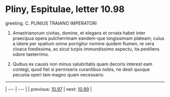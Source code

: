 # Pliny, Espitulae, letter 10.98

greeting. C. PLINIUS TRAIANO IMPERATORI



1. Amastrianorum civitas, domine, et elegans et ornata habet inter praecipua opera pulcherrimam eandem-que longissimam plateam; cuius a latere per spatium omne porrigitur nomine quidem flumen, re vera cloaca foedissima, ac sicut turpis immundissimo aspectu, ita pestilens odore taeterrimo.



2. Quibus ex causis non minus salubritatis quam decoris interest eam contegi; quod fiet si permiseris curantibus nobis, ne desit quoque pecunia operi tam magno quam necessario.



---

| --- | --- |
| previous: [10.97](../10.97/) | next: [10.99](../10.99/) |
